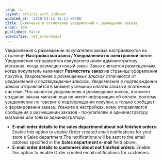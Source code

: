 ```yaml
---
lang: ru
layout: article_with_sidebar
updated_at: '2018-01-12 11:11 +0400'
title: Включение и отключение уведомлений о размещении заказа
order: 100
published: false
identifier: ref_orderemail
---
```

Уведомления о размещении покупателем заказа настраиваются на странице **Настройка магазина / Уведомления по электронной почте**. Уведомление отправляется покупателю и/или администратору магазина, когда размещен новый заказ. Заказ считается размещенным, когда покупатель нажимает **Разместить заказ** на странице оформления покупки. _Уведомления о размещенных заказах_ отличаются от _уведомлений о подтверждении заказов_. _Уведомление о подтверждении заказа_ отправляется в момент успешной оплаты заказа в платежной системе. Что касается _уведомления о размещении заказа_, в момент создания заказа магазин еще не имеет информации об оплате, поэтому уведомление не говорит о подтверждении покупки, а только сообщает о формировании заказа. Укажите в настройках, кому отправляются сообщения о размещении заказов - покупателям и администратору магазина или только администратору:

*   **E-mail order details to the sales department about not finished orders**: Enable this option to enable Order created email notifications for your store's Sales department.The notifications will be sent to the email address specified in the **Sales department e-mail** field above.
*   **E-mail order details to customers about not finished orders**: Enable this option to enable Order created email notifications for customers.
